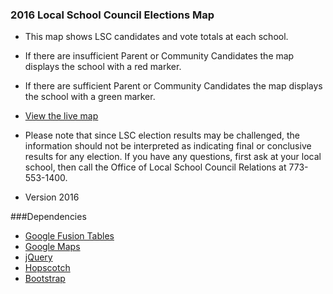 ### 2016 Local School Council Elections Map ###

* This map shows LSC candidates and vote totals at each school.

* If there are insufficient Parent or Community Candidates the map displays the school with a red marker.

* If there are sufficient Parent or Community Candidates the map displays the school with a green marker.

* [View the live map](http://cps.edu/lscmap)

* Please note that since LSC election results may be challenged, the information should not be interpreted as indicating final or conclusive results for any election. If you have any questions, first ask at your local school, then call the Office of Local School Council Relations at 773-553-1400.

* Version 2016
 
###Dependencies
 * [Google Fusion Tables](https://support.google.com/fusiontables/answer/184641)
 * [Google Maps](https://developers.google.com/maps/documentation/javascript/)
 * [jQuery](http://jquery.com/)
 * [Hopscotch](https://github.com/linkedin/hopscotch)
 * [Bootstrap](http://getbootstrap.com/)